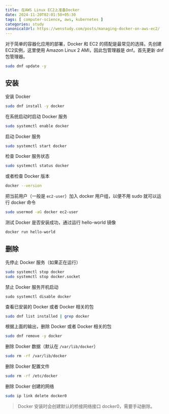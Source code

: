 ```yaml
---
title: 在AWS Linux EC2上准备Docker
date: 2024-11-20T02:01:58+05:30
tags: [ computer-science, aws, kubernetes ]
categories: study
canonicalUrl: https://wenstudy.com/posts/managing-docker-on-aws-ec2/
---
```


对于简单的容器化应用的部署，Docker 和 EC2 的搭配是最常见的选择。先创建EC2实例，这里使用 Amazon Linux 2 AMI，因此包管理器是 dnf。首先更新 dnf 包管理器。

```bash
sudo dnf update -y
```

## 安装
安装 Docker
```bash
sudo dnf install -y docker
```

在系统启动时启动 Docker 服务
```bash
sudo systemctl enable docker
```

启动 Docker 服务
```bash
sudo systemctl start docker
```

检查 Docker 服务状态
```bash
sudo systemctl status docker
```

或者检查 Docker 版本
```bash
docker --version
```

把当前用户（一般是 `ec2-user`）加入 docker 用户组，以便不用 sudo 就可以运行 docker 命令
```bash
sudo usermod -aG docker ec2-user
```

测试 Docker 是否安装成功，通过运行 hello-world 镜像
```bash
docker run hello-world
```

## 删除

先停止 Docker 服务（如果正在运行）
```bash
sudo systemctl stop docker
sudo systemctl stop docker.socket
```

禁止 Docker 服务开机启动
```bsah
sudo systemctl disable docker
```

查看已安装的 Docker 或者 Docker 相关的包
```bash
sudo dnf list installed | grep docker
```

根据上面的输出，删除 Docker 或者 Docker 相关的包
```bash
sudo dnf remove -y docker
```

删除 Docker 数据（默认在 `/var/lib/docker`）
```bash
sudo rm -rf /var/lib/docker
```

删除 Docker 配置文件
```bash
sudo rm -rf /etc/docker
```

删除 Docker 创建的网络
```bash
sudo ip link delete docker0
```

> Docker 安装时会创建默认的桥接网络接口 docker0，需要手动删除。
